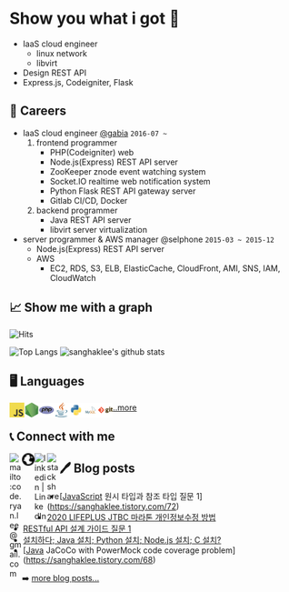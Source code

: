 # Show you what i got 💪
- IaaS cloud engineer
    - linux network
    - libvirt
- Design REST API
- Express.js, Codeigniter, Flask 

## 📝 Careers
- IaaS cloud engineer [@gabia](https://github.com/gabia) `2016-07 ~ `
    1. frontend programmer
        - PHP(Codeigniter) web
        - Node.js(Express) REST API server
        - ZooKeeper znode event watching system
        - Socket.IO realtime web notification system
        - Python Flask REST API gateway server
        - Gitlab CI/CD, Docker
    2. backend programmer
        - Java REST API server
        - libvirt server virtualization
- server programmer & AWS manager @selphone `2015-03 ~ 2015-12`
    - Node.js(Express) REST API server
    - AWS
      - EC2, RDS, S3, ELB, ElasticCache, CloudFront, AMI, SNS, IAM, CloudWatch

## 📈 Show me with a graph

![Hits](https://hits.seeyoufarm.com/api/count/incr/badge.svg?url=https%3A%2F%2Fgithub.com%2Fsanghaklee&count_bg=%233D5BC8&title_bg=%23555555&icon=github.svg&icon_color=%23FFFFFF&title=today+%2F+total&edge_flat=false)

![Top Langs](https://github-readme-stats.vercel.app/api/top-langs/?username=sanghaklee)
![sanghaklee's github stats](https://github-readme-stats.vercel.app/api?username=sanghaklee&show_icons=true)

## 🖥️ Languages
[<img align="left" alt="JavaScript" width="26px" src="https://raw.githubusercontent.com/github/explore/80688e429a7d4ef2fca1e82350fe8e3517d3494d/topics/javascript/javascript.png" />][JavaScript]

[<img align="left" alt="Node.js" width="26px" src="https://raw.githubusercontent.com/github/explore/80688e429a7d4ef2fca1e82350fe8e3517d3494d/topics/nodejs/nodejs.png" />][Node.js]

[<img align="left" alt="PHP" width="26px" src="https://raw.githubusercontent.com/github/explore/80688e429a7d4ef2fca1e82350fe8e3517d3494d/topics/php/php.png" />][PHP]

[<img align="left" alt="Java" width="26px" src="https://raw.githubusercontent.com/github/explore/80688e429a7d4ef2fca1e82350fe8e3517d3494d/topics/java/java.png" />][Java]

[<img align="left" alt="Python" width="26px" src="https://raw.githubusercontent.com/github/explore/80688e429a7d4ef2fca1e82350fe8e3517d3494d/topics/python/python.png" />][Python]

[<img align="left" alt="MySQL" width="26px" src="https://raw.githubusercontent.com/github/explore/80688e429a7d4ef2fca1e82350fe8e3517d3494d/topics/mysql/mysql.png" />][MySQL]

[<img align="left" alt="Git" width="26px" src="https://raw.githubusercontent.com/github/explore/80688e429a7d4ef2fca1e82350fe8e3517d3494d/topics/git/git.png" />][Git]

[..more](stackshare)

## 📞 Connect with me
[<img align="left" alt="mailto:code.ryan.lee@gmail.com" width="22px" src="https://cdn.jsdelivr.net/npm/simple-icons@v3/icons/gmail.svg" />][gmail]

[<img align="left" alt="sanghaklee.tistory.com" width="22px" src="https://raw.githubusercontent.com/iconic/open-iconic/master/svg/globe.svg" />][website]

[<img align="left" alt="linkedin | LinkedIn" width="22px" src="https://cdn.jsdelivr.net/npm/simple-icons@v3/icons/linkedin.svg" />][linkedin]

[<img align="left" alt="stackshare" width="22px" src="https://cdn.jsdelivr.net/npm/simple-icons@v3/icons/stackshare.svg" />][stackshare]


## 🖊️ Blog posts
<!-- BLOG-POST-LIST:START -->
- [[JavaScript] 원시 타입과 참조 타입 질문 1](https://sanghaklee.tistory.com/72)
- [2020 LIFEPLUS JTBC 마라톤 개인정보수정 방법](https://sanghaklee.tistory.com/71)
- [RESTful API 설계 가이드 질문 1](https://sanghaklee.tistory.com/70)
- [설치하다; Java 설치; Python 설치; Node.js 설치; C 설치?](https://sanghaklee.tistory.com/69)
- [[Java] JaCoCo with PowerMock code coverage problem](https://sanghaklee.tistory.com/68)
<!-- BLOG-POST-LIST:END -->

➡️ [more blog posts...](https://sanghaklee.tistory.com)

[JavaScript]: https://github.com/sanghaklee
[Node.js]: https://github.com/sanghaklee
[PHP]: https://github.com/sanghaklee
[Java]: https://github.com/sanghaklee
[Python]: https://github.com/sanghaklee
[MySQL]: https://github.com/sanghaklee
[Git]: https://github.com/sanghaklee

[gmail]: mailto:code.ryan.lee@gmail.com
[website]: https://sanghaklee.tistory.com
[linkedin]: https://linkedin.com/in/sanghak-lee-79772111a/
[stackshare]: https://stackshare.io/SangHakLee
